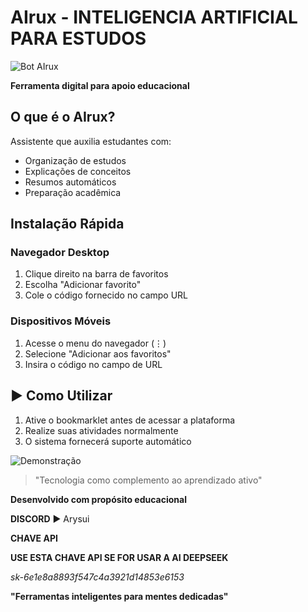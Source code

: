 # AIrux - INTELIGENCIA ARTIFICIAL PARA ESTUDOS

![Bot AIrux](https://ibb.co/gFdSstSp)


**Ferramenta digital para apoio educacional**

##  O que é o AIrux?
Assistente que auxilia estudantes com:
- Organização de estudos
- Explicações de conceitos
- Resumos automáticos
- Preparação acadêmica

##  Instalação Rápida

### Navegador Desktop
1. Clique direito na barra de favoritos
2. Escolha "Adicionar favorito"
3. Cole o código fornecido no campo URL

### Dispositivos Móveis
1. Acesse o menu do navegador (⋮)
2. Selecione "Adicionar aos favoritos"
3. Insira o código no campo de URL

## ▶ Como Utilizar
1. Ative o bookmarklet antes de acessar a plataforma
2. Realize suas atividades normalmente
3. O sistema fornecerá suporte automático

![Demonstração](https://via.placeholder.com/800x450/e9f5ff/3a86ff?text=Interface+Intuitiva)


> "Tecnologia como complemento ao aprendizado ativo"

**Desenvolvido com propósito educacional**  

**DISCORD**
▶ Arysui

**CHAVE API**

**USE ESTA CHAVE API SE FOR USAR A AI DEEPSEEK**

*sk-6e1e8a8893f547c4a3921d14853e6153*

**"Ferramentas inteligentes para mentes dedicadas"**
